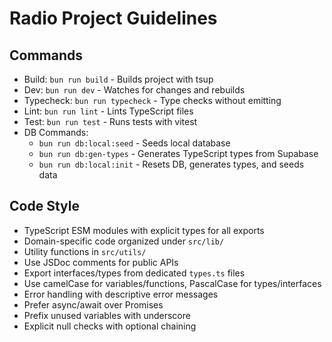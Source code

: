 # Radio Project Guidelines

## Commands

- Build: `bun run build` - Builds project with tsup
- Dev: `bun run dev` - Watches for changes and rebuilds
- Typecheck: `bun run typecheck` - Type checks without emitting
- Lint: `bun run lint` - Lints TypeScript files
- Test: `bun run test` - Runs tests with vitest
- DB Commands:
    - `bun run db:local:seed` - Seeds local database
    - `bun run db:gen-types` - Generates TypeScript types from Supabase
    - `bun run db:local:init` - Resets DB, generates types, and seeds data

## Code Style

- TypeScript ESM modules with explicit types for all exports
- Domain-specific code organized under `src/lib/`
- Utility functions in `src/utils/`
- Use JSDoc comments for public APIs
- Export interfaces/types from dedicated `types.ts` files
- Use camelCase for variables/functions, PascalCase for types/interfaces
- Error handling with descriptive error messages
- Prefer async/await over Promises
- Prefix unused variables with underscore
- Explicit null checks with optional chaining
